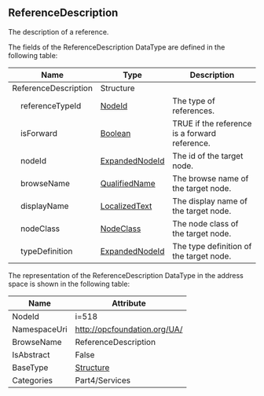 <!-- datatype -->
## ReferenceDescription
The description of a reference.  
<!-- end of description -->
The fields of the ReferenceDescription DataType are defined in the following table:  

|Name|Type|Description|
|---|---|---|
|ReferenceDescription|Structure||
|&nbsp;&nbsp;&nbsp;&nbsp;referenceTypeId|[NodeId](../../../Part3/DataTypes/NodeId/readme.md)|The type of references.|
|&nbsp;&nbsp;&nbsp;&nbsp;isForward|[Boolean](../../../Part3/DataTypes/Boolean/readme.md)|TRUE if the reference is a forward reference.|
|&nbsp;&nbsp;&nbsp;&nbsp;nodeId|[ExpandedNodeId](../../../Part4/DataTypes/ExpandedNodeId/readme.md)|The id of the target node.|
|&nbsp;&nbsp;&nbsp;&nbsp;browseName|[QualifiedName](../../../Part3/DataTypes/QualifiedName/readme.md)|The browse name of the target node.|
|&nbsp;&nbsp;&nbsp;&nbsp;displayName|[LocalizedText](../../../Part3/DataTypes/LocalizedText/readme.md)|The display name of the target node.|
|&nbsp;&nbsp;&nbsp;&nbsp;nodeClass|[NodeClass](../../../Part3/DataTypes/NodeClass/readme.md)|The node class of the target node.|
|&nbsp;&nbsp;&nbsp;&nbsp;typeDefinition|[ExpandedNodeId](../../../Part4/DataTypes/ExpandedNodeId/readme.md)|The type definition of the target node.|

The representation of the ReferenceDescription DataType in the address space is shown in the following table:  

|Name|Attribute|
|---|---|
|NodeId|i=518|
|NamespaceUri|http://opcfoundation.org/UA/|
|BrowseName|ReferenceDescription|
|IsAbstract|False|
|BaseType|[Structure](../../../Part3/DataTypes/Structure/readme.md)|
|Categories|Part4/Services|


